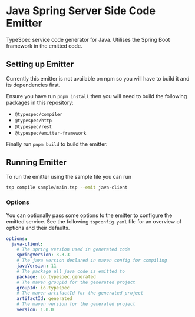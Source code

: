 # Java Spring Server Side Code Emitter

TypeSpec service code generator for Java. Utilises the Spring Boot framework
in the emitted code.

## Setting up Emitter
Currently this emitter is not available on npm so you will have to build it and its dependencies first.

Ensure you have run `pnpm install` then you will need to build the following packages in this repository:
- `@typespec/compiler`
- `@typespec/http`
- `@typespec/rest`
- `@typespec/emitter-framework`

Finally run `pnpm build` to build the emitter.

## Running Emitter
To run the emitter using the sample file you can run
```bash
tsp compile sample/main.tsp --emit java-client
```

### Options
You can optionally pass some options to the emitter to configure the emitted service. See the following
`tspconfig.yaml` file for an overview of options and their defaults.

```yaml
options:
  java-client:
    # The spring version used in generated code
    springVersion: 3.3.3
    # The java version declared in maven config for compiling
    javaVersion: 11
    # The package all java code is emitted to
    package: io.typespec.generated
    # The maven groupId for the generated project
    groupId: io.typespec
    # The maven artifactId for the generated project
    artifactId: generated
    # The maven version for the generated project
    version: 1.0.0
```
